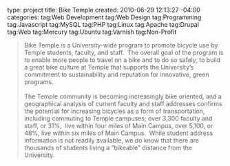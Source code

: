 type: project
title: Bike Temple
created: 2010-06-29 12:13:27 -04:00
categories: 
tag:Web Development
tag:Web Design
tag:Programming
tag:Javascript
tag:MySQL
tag:PHP
tag:Linux
tag:Apache
tag:Drupal
tag:Web
tag:Mercury
tag:Ubuntu
tag:Varnish
tag:Non-Profit
<div><blockquote><p>Bike Temple is a University-wide program to promote bicycle use by Temple students, faculty, and staff.&nbsp; The overall goal of the program is to enable more people to travel on a bike and to do so safely, to build a great bike culture at Temple that supports the University’s commitment to sustainability and reputation for innovative, green programs.&nbsp;<br /><br />The Temple community is becoming increasingly bike oriented, and a geographical analysis of current faculty and staff addresses confirms the potential for increasing bicycles as a form of transportation, including commuting to Temple campuses; over 3,300 faculty and staff, or 31%,&nbsp; live within four miles of Main Campus, over 5,100, or 48%, live within six miles of Main Campus.&nbsp; While student address information is not readily available, we do know that there are thousands of students living a “bikeable” distance from the University.&nbsp;</p></blockquote></div>

